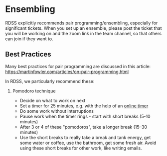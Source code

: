 # Ensembling

RDSS explicitly recommends pair programming/ensembling, especially for significant tickets. When you set up an ensemble, please post the ticket that you will be working on and the zoom link in the team channel, so that others can join if they want to.  

## Best Practices

Many best practices for pair programming are discussed in this article: https://martinfowler.com/articles/on-pair-programming.html

In RDSS, we particularly recommend these: 

1. Pomodoro technique

    * Decide on what to work on next
    * Set a timer for 25 minutes, e.g. with the help of an [online timer](https://pomofocus.io/)
    * Do some work without interruptions
    * Pause work when the timer rings - start with short breaks (5-10 minutes)
    * After 3 or 4 of these "pomodoros", take a longer break (15–30 minutes)
    * Use the short breaks to really take a break and tank energy, get some water or coffee, use the bathroom, get some fresh air. Avoid using these short breaks for other work, like writing emails.
